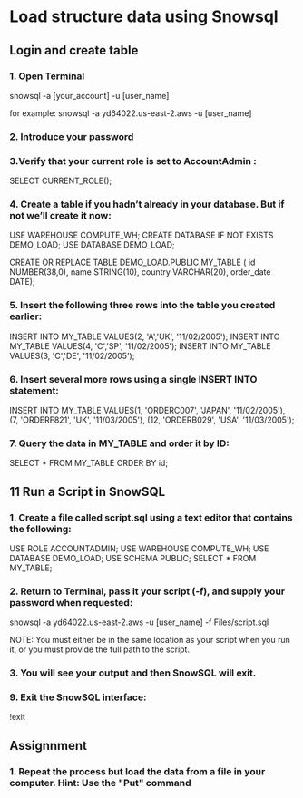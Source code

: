 
# Load structure data using Snowsql

## Login and create table

### 1. Open Terminal 

snowsql -a [your_account] -u [user_name]

for example: snowsql -a yd64022.us-east-2.aws -u [user_name]

### 2. Introduce your password


### 3.Verify that your current role is set to AccountAdmin :

SELECT CURRENT_ROLE();

### 4.   Create a table if you hadn’t already in your database. But if not we’ll create it now:


USE WAREHOUSE COMPUTE_WH;
CREATE DATABASE IF NOT EXISTS DEMO_LOAD;
USE DATABASE DEMO_LOAD;

CREATE OR REPLACE TABLE DEMO_LOAD.PUBLIC.MY_TABLE (
id NUMBER(38,0),
name STRING(10),
country VARCHAR(20),
order_date DATE);

### 5.   Insert the following three rows into the table you created earlier:


INSERT INTO MY_TABLE VALUES(2, 'A','UK', '11/02/2005');
INSERT INTO MY_TABLE VALUES(4, 'C','SP', '11/02/2005');
INSERT INTO MY_TABLE VALUES(3, 'C','DE', '11/02/2005');

### 6.   Insert several more rows using a single INSERT INTO statement:


INSERT INTO MY_TABLE
VALUES(1, 'ORDERC007', 'JAPAN', '11/02/2005'),
(7, 'ORDERF821', 'UK', '11/03/2005'),
(12, 'ORDERB029', 'USA', '11/03/2005');

### 7.   Query the data in MY_TABLE and order it by ID:


SELECT * FROM MY_TABLE ORDER BY id;


## 11   Run a Script in SnowSQL

### 1.   Create a file called script.sql using a text editor that contains the following:


USE ROLE ACCOUNTADMIN;
USE WAREHOUSE COMPUTE_WH;
USE DATABASE DEMO_LOAD;
USE SCHEMA PUBLIC;
SELECT * FROM MY_TABLE;

### 2.   Return to Terminal, pass it your script (-f), and supply your password when requested:


snowsql -a yd64022.us-east-2.aws -u [user_name] -f Files/script.sql

 NOTE: You must either be in the same location as your script when you run it, or you must provide the full path to the script.

### 3.   You will see your output and then SnowSQL will exit.


### 9.  Exit the SnowSQL interface:


!exit
 
## Assignnment

### 1. Repeat the process but load the data from a file in your computer. Hint: Use the "Put" command
